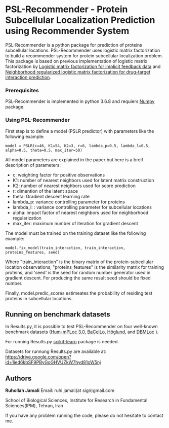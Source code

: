 # PSL-Recommender - Protein Subcellular Localization Prediction using Recommender System

PSL-Recommender is a python package for prediction of proteins subcellular locations.
PSL-Recommender uses logistic matrix factorization to build a recommender system for protein subcellular localization problem.
This package is based on previous implementation of logistic matrix factorization by [Logistic matrix factorization for implicit feedback data](https://github.com/MrChrisJohnson/logistic-mf) and [Neighborhood regularized logistic matrix factorization for drug-target interaction prediction](https://github.com/stephenliu0423/PyDTI).

### Prerequisites

PSL-Recommender is implemented in python 3.6.8 and requiers [Numpy](http://www.numpy.org/) package.

### Using PSL-Recommender
First step is to define a model (PSLR predictor) with parameters like the following example:
```
model = PSLR(c=46, K1=54, K2=3, r=6, lambda_p=0.5, lambda_l=0.5, alpha=0.5, theta=0.5, max_iter=50)
```
All model parameters are explained in the paper but here is a breif description of parameters:

 * c:  weighting factor for positive observations
 * K1: number of nearest neighbors used for latent matrix construction
 * K2: number of nearest neighbors used for score prediction
 * r: dimention of the latent space
 * theta: Gradient descent learning rate
 * lambda_p: variance controlling parameter for proteins
 * lambda_l: : variance controlling parameter for subcellular locations
 * alpha: impact factor of nearest neighbors used for neighborhood regularization
 * max_iter: maximum number of iteration for gradient descent
        
The model must be trained on the training dataset like the following example:
```
model.fix_model(train_interaction, train_interaction, proteins_features, seed)
```
Where "train_interaction" is the binary matrix of the protein-subcellular location observations, "proteins_features" is the similarity matrix for training proteins, and 'seed' is the seed for random number generator used in gradient descent. For producing the same result seed should be fixed number.

Finally, model.predic_scores estimeates the probability of residing test proteins in subcellular locations.

## Running on benchmark datasets
In Results.py, it is possible to test PSL-Recommender on four well-known benchmark datasets ([Hum-mPLoc 3.0](https://academic.oup.com/bioinformatics/article/33/6/843/2623045), [BaCelLo](https://academic.oup.com/bioinformatics/article/22/14/e408/228072), [Höglund](https://academic.oup.com/bioinformatics/article/22/10/1158/236546), and [DBMLoc](https://bmcbioinformatics.biomedcentral.com/articles/10.1186/1471-2105-9-127) ). 

For running Results.py [scikit-learn](http://scikit-learn.org/stable/) package is needed.

Datasets for runnung Results.py are available at: https://drive.google.com/open?id=1ied6kbSF9PByGoGHVUZkW7hyd81oW5nj

## Authors
**Ruhollah Jamali**
Email: ruhi.jamali(at sign)gmail.com

School of Biological Sciences, Institute for Research in Fundamental Sciences(IPM), Tehran, Iran

If you have any problem running the code, please do not hesitate to contact me.

